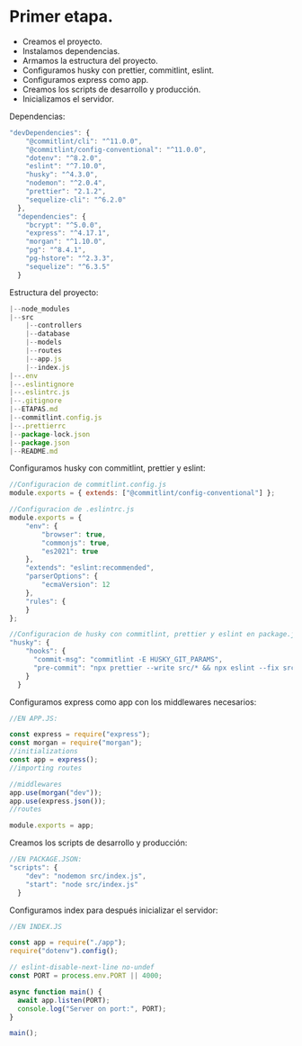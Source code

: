 # Primer etapa.

- Creamos el proyecto.
- Instalamos dependencias.
- Armamos la estructura del proyecto.
- Configuramos husky con prettier, commitlint, eslint.
- Configuramos express como app.
- Creamos los scripts de desarrollo y producción.
- Inicializamos el servidor.

Dependencias: 

```jsx
"devDependencies": {
    "@commitlint/cli": "^11.0.0",
    "@commitlint/config-conventional": "^11.0.0",
    "dotenv": "^8.2.0",
    "eslint": "^7.10.0",
    "husky": "^4.3.0",
    "nodemon": "^2.0.4",
    "prettier": "2.1.2",
    "sequelize-cli": "^6.2.0"
  },
  "dependencies": {
    "bcrypt": "^5.0.0",
    "express": "^4.17.1",
    "morgan": "^1.10.0",
    "pg": "^8.4.1",
    "pg-hstore": "^2.3.3",
    "sequelize": "^6.3.5"
  }
```

Estructura del proyecto:

```jsx
|--node_modules
|--src
	|--controllers
	|--database
	|--models
	|--routes
	|--app.js
	|--index.js
|--.env
|--.eslintignore
|--.eslintrc.js
|--.gitignore
|--ETAPAS.md
|--commitlint.config.js
|--.prettierrc
|--package-lock.json
|--package.json
|--README.md

```

Configuramos husky con commitlint, prettier y eslint:

```jsx
//Configuracion de commitlint.config.js
module.exports = { extends: ["@commitlint/config-conventional"] };

//Configuracion de .eslintrc.js
module.exports = {
    "env": {
        "browser": true,
        "commonjs": true,
        "es2021": true
    },
    "extends": "eslint:recommended",
    "parserOptions": {
        "ecmaVersion": 12
    },
    "rules": {
    }
};

//Configuracion de husky con commitlint, prettier y eslint en package.json
"husky": {
    "hooks": {
      "commit-msg": "commitlint -E HUSKY_GIT_PARAMS",
      "pre-commit": "npx prettier --write src/* && npx eslint --fix src/*"
    }
  }
```

Configuramos express como app con los middlewares necesarios:

```jsx
//EN APP.JS:

const express = require("express");
const morgan = require("morgan");
//initializations
const app = express();
//importing routes

//middlewares
app.use(morgan("dev"));
app.use(express.json());
//routes

module.exports = app;
```

Creamos los scripts de desarrollo y producción:

```jsx
//EN PACKAGE.JSON: 
"scripts": {
    "dev": "nodemon src/index.js",
    "start": "node src/index.js"
  }
```

Configuramos index para después inicializar el servidor: 

```jsx
//EN INDEX.JS

const app = require("./app");
require("dotenv").config();

// eslint-disable-next-line no-undef
const PORT = process.env.PORT || 4000;

async function main() {
  await app.listen(PORT);
  console.log("Server on port:", PORT);
}

main();
```